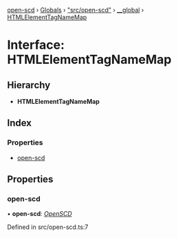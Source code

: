 [open-scd](../README.md) › [Globals](../globals.md) › ["src/open-scd"](../modules/_src_open_scd_.md) › [__global](../modules/_src_open_scd_.__global.md) › [HTMLElementTagNameMap](_src_open_scd_.__global.htmlelementtagnamemap.md)

# Interface: HTMLElementTagNameMap

## Hierarchy

* **HTMLElementTagNameMap**

## Index

### Properties

* [open-scd](_src_open_scd_.__global.htmlelementtagnamemap.md#open-scd)

## Properties

###  open-scd

• **open-scd**: *[OpenSCD](../classes/_src_open_scd_.openscd.md)*

Defined in src/open-scd.ts:7
